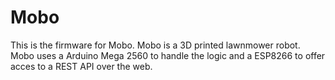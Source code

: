 # Mobo
This is the firmware for Mobo.
Mobo is a 3D printed lawnmower robot.
Mobo uses a Arduino Mega 2560 to handle the logic and a ESP8266 to offer acces to a REST API over the web.
